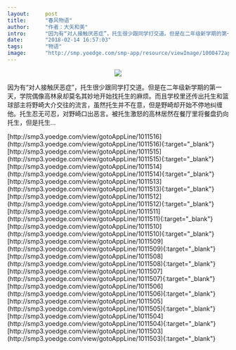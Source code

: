 ```yaml
---
layout:     post
title:      "春风物语"
author:     "作者：大矢和美"
intro:      "因为有“对人接触厌恶症”，托生很少跟同学打交道。但是在二年级新学期的第一天，学院偶像高林泉却莫名其妙地开始找托生的麻烦。而且学校里还传出托生和篮球部主将野崎大介交往的流言，虽然托生并不在意，但是野崎却开始不停地纠缠他。托生忍无可忍，对野崎口出恶言。被托生激怒的高林居然在餐厅里将餐盘扔向托生，但是托生…"
date:       "2018-02-14 16:57:03"
tags:       "物语"
image:      "http://smp.yoedge.com/smp-app/resource/viewImage/1000472appline.png"
---
```

<div style="text-align: center">
<p><img src="http://smp.yoedge.com/smp-app/resource/viewImage/1000472appline.png"/></p>
</div>
<p class="post-meta">
<span>因为有“对人接触厌恶症”，托生很少跟同学打交道。但是在二年级新学期的第一天，学院偶像高林泉却莫名其妙地开始找托生的麻烦。而且学校里还传出托生和篮球部主将野崎大介交往的流言，虽然托生并不在意，但是野崎却开始不停地纠缠他。托生忍无可忍，对野崎口出恶言。被托生激怒的高林居然在餐厅里将餐盘扔向托生，但是托生…</span>
</p>
[http://smp3.yoedge.com/view/gotoAppLine/1011516](http://smp3.yoedge.com/view/gotoAppLine/1011516){:target="_blank"}
[http://smp3.yoedge.com/view/gotoAppLine/1011515](http://smp3.yoedge.com/view/gotoAppLine/1011515){:target="_blank"}
[http://smp3.yoedge.com/view/gotoAppLine/1011514](http://smp3.yoedge.com/view/gotoAppLine/1011514){:target="_blank"}
[http://smp3.yoedge.com/view/gotoAppLine/1011513](http://smp3.yoedge.com/view/gotoAppLine/1011513){:target="_blank"}
[http://smp3.yoedge.com/view/gotoAppLine/1011512](http://smp3.yoedge.com/view/gotoAppLine/1011512){:target="_blank"}
[http://smp3.yoedge.com/view/gotoAppLine/1011511](http://smp3.yoedge.com/view/gotoAppLine/1011511){:target="_blank"}
[http://smp3.yoedge.com/view/gotoAppLine/1011510](http://smp3.yoedge.com/view/gotoAppLine/1011510){:target="_blank"}
[http://smp3.yoedge.com/view/gotoAppLine/1011509](http://smp3.yoedge.com/view/gotoAppLine/1011509){:target="_blank"}
[http://smp3.yoedge.com/view/gotoAppLine/1011508](http://smp3.yoedge.com/view/gotoAppLine/1011508){:target="_blank"}
[http://smp3.yoedge.com/view/gotoAppLine/1011507](http://smp3.yoedge.com/view/gotoAppLine/1011507){:target="_blank"}
[http://smp3.yoedge.com/view/gotoAppLine/1011506](http://smp3.yoedge.com/view/gotoAppLine/1011506){:target="_blank"}
[http://smp3.yoedge.com/view/gotoAppLine/1011505](http://smp3.yoedge.com/view/gotoAppLine/1011505){:target="_blank"}
[http://smp3.yoedge.com/view/gotoAppLine/1011504](http://smp3.yoedge.com/view/gotoAppLine/1011504){:target="_blank"}
[http://smp3.yoedge.com/view/gotoAppLine/1011503](http://smp3.yoedge.com/view/gotoAppLine/1011503){:target="_blank"}


